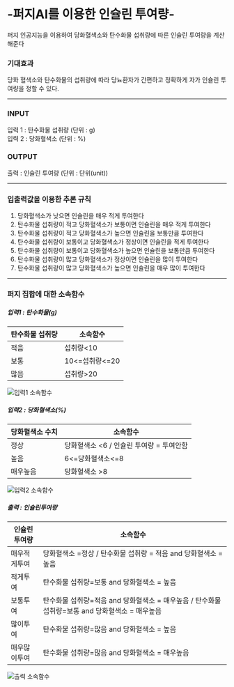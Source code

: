 # -퍼지AI를 이용한 인슐린 투여량-
퍼지 인공지능을 이용하여 당화혈색소와 탄수화물 섭취량에 따른 인슐린 투여량을 계산해준다 
### 기대효과  
당화 혈색소와 탄수화물의 섭취량에 따라 당뇨환자가 간편하고 정확하게 자가 인슐린 투여량을 정할 수 있다.

------------------------------------------------------------
### INPUT
입력 1 : 탄수화물 섭취량 (단위 : g)     
입력 2 : 당화혈색소 (단위 : %) 

### OUTPUT
출력 : 인슐린 투여량 (단위 : 단위(unit))

--------------------------------------------------------------
### 입출력값을 이용한 추론 규칙
1. 당화혈색소가 낮으면 인슐린을 매우 적게 투여한다   
2. 탄수화물 섭취량이 적고 당화혈색소가 보통이면 인슐린을 매우 적게 투여한다   
3. 탄수화물 섭취량이 적고 당화혈색소가 높으면 인슐린을 보통만큼 투여한다   
4. 탄수화물 섭취량이 보통이고 당화혈색소가 정상이면 인슐린을 적게 투여한다   
5. 탄수화물 섭취량이 보통이고 당화혈색소가 높으면  인슐린을 보통만큼 투여한다   
6. 탄수화물 섭취량이 많고 당화혈색소가 정상이면 인슐린을 많이 투여한다   
7. 탄수화물 섭취량이 많고 당화혈색소가 높으면 인슐린을 매우 많이 투여한다   
-------------------------------------------------------------------------------------
### 퍼지 집합에 대한 소속함수   
##### 입력1 : 탄수화물(g)
|  탄수화물 섭취량  | 소속함수 |
| ------ | -- | 
| 적음 | 섭취량<10 | 
| 보통 | 10<=섭취량<=20  | 
| 많음 | 섭취량>20 |      

![입력1 소속함수](https://user-images.githubusercontent.com/105612931/172599935-d105b4c1-1a30-4c18-a742-71a95696a2f9.png)

##### 입력2 : 당화혈색소(%)
|  당화혈색소 수치  | 소속함수 |
| ------ | -- | 
| 정상 | 당화혈색소 <6   /  인슐린 투여량 = 투여안함 | 
| 높음 | 6<=당화혈색소<=8  | 
| 매우높음 | 당화혈색소 >8  |      

![입력2 소속함수](https://user-images.githubusercontent.com/105612931/172600211-8fb86783-d3c9-4ada-bc1b-03731322de85.png)

##### 출력 : 인슐린투여량
|  인슐린투여량  | 소속함수 |
| ------ | -- | 
| 매우적게투여 | 당화혈색소 =정상  /   탄수화물 섭취량 = 적음 and 당화혈색소 = 높음 | 
| 적게투여 | 탄수화물 섭취량=보통 and 당화혈색소 = 높음  | 
| 보통투여 | 탄수화물 섭취량=적음 and 당화혈색소 = 매우높음   /  탄수화물 섭취량=보통 and 당화혈색소 = 매우높음 | 
| 많이투여 | 탄수화물 섭취량=많음 and 당화혈색소 = 높음 | 
| 매우많이투여 |  탄수화물 섭취량=많음 and 당화혈색소 = 매우높음  |       

![출력 소속함수](https://user-images.githubusercontent.com/105612931/172599386-c2ed5f92-0729-41a8-980e-92ffd40c7646.png)


